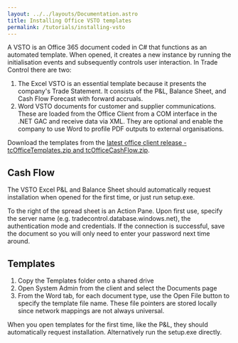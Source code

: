 ```yaml
---
layout: ../../layouts/Documentation.astro
title: Installing Office VSTO templates
permalink: /tutorials/installing-vsto
---
```


A VSTO is an Office 365 document coded in C# that functions as an automated template. When opened, it creates a new instance by running the initialisation events and subsequently controls user interaction. In Trade Control there are two:

1. The Excel VSTO is an essential template because it presents the company's Trade Statement. It consists of the P&L, Balance Sheet, and Cash Flow Forecast with forward accruals.
2. Word VSTO documents for customer and supplier communications. These are loaded from the Office Client from a COM interface in the .NET GAC and receive data via XML. They are optional and enable the company to use Word to profile PDF outputs to external organisations.

Download the templates from the [latest office client release - tcOfficeTemplates.zip and tcOfficeCashFlow.zip](https://github.com/tradecontrol/office/releases).

## Cash Flow

The VSTO Excel P&L and Balance Sheet should automatically request installation when opened for the first time, or just run setup.exe.

To the right of the spread sheet is an Action Pane. Upon first use, specify the server name (e.g. tradecontrol.database.windows.net), the authentication mode and credentials. If the connection is successful, save the document so you will only need to enter your password next time around.

## Templates

1. Copy the Templates folder onto a shared drive
2. Open System Admin from the client and select the Documents page
3. From the Word tab, for each document type, use the Open File button to specify the template file name. These file pointers are stored locally since network mappings are not always universal.

When you open templates for the first time, like the P&L, they should automatically request installation. Alternatively run the setup.exe directly.
